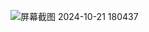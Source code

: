 ![屏幕截图 2024-10-21 180437](https://github.com/user-attachments/assets/6b7107cc-7164-4b93-930e-e38516e792e4)
